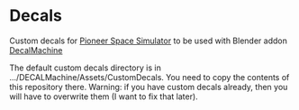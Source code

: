 # Decals
Custom decals for [Pioneer Space Simulator](http://pioneerspacesim.net) to be used with Blender addon [DecalMachine](https://machin3.io/DECALmachine/docs/)

The default custom decals directory is in .../DECALMachine/Assets/CustomDecals. You need to copy the contents of this repository there. Warning: if you have custom decals already, then you will have to overwrite them (I want to fix that later).
